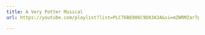 ```yaml
---
title: A Very Potter Musical
url: https://youtube.com/playlist?list=PLC76BE906C9D83A3A&si=mZWRMZarTpmKFUlT

---
```

